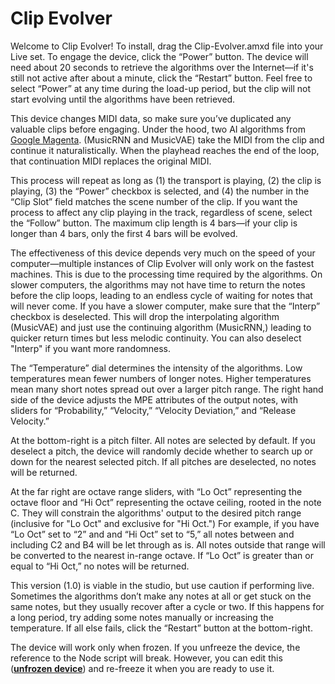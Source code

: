 # Clip Evolver

Welcome to Clip Evolver! To install, drag the Clip-Evolver.amxd file into your Live set. To engage the device, click the “Power” button. The device will need about 20 seconds to retrieve the algorithms over the Internet—if it's still not active after about a minute, click the “Restart” button. Feel free to select “Power” at any time during the load-up period, but the clip will not start evolving until the algorithms have been retrieved.

This device changes MIDI data, so make sure you’ve duplicated any valuable clips before engaging. Under the hood, two AI algorithms from [Google Magenta](https://www.google.com/url?sa=t&source=web&rct=j&opi=89978449&url=https://magenta.tensorflow.org/&ved=2ahUKEwiOusfS9aSHAxUlke4BHWziBrsQFnoECCIQAQ&usg=AOvVaw14yBV-FfD8PpbwzxThr_Bt). (MusicRNN and MusicVAE) take the MIDI from the clip and continue it naturalistically. When the playhead reaches the end of the loop, that continuation MIDI replaces the original MIDI.

This process will repeat as long as (1) the transport is playing, (2) the clip is playing, (3) the “Power” checkbox is selected, and (4) the number in the “Clip Slot” field matches the scene number of the clip. If you want the process to affect any clip playing in the track, regardless of scene, select the “Follow” button. The maximum clip length is 4 bars—if your clip is longer than 4 bars, only the first 4 bars will be evolved.

The effectiveness of this device depends very much on the speed of your computer—multiple instances of Clip Evolver will only work on the fastest machines. This is due to the processing time required by the algorithms. On slower computers, the algorithms may not have time to return the notes before the clip loops, leading to an endless cycle of waiting for notes that will never come. If you have a slower computer, make sure that the “Interp” checkbox is deselected. This will drop the interpolating algorithm (MusicVAE) and just use the continuing algorithm (MusicRNN,) leading to quicker return times but less melodic continuity. You can also deselect "Interp" if you want more randomness.

The “Temperature” dial determines the intensity of the algorithms. Low temperatures mean fewer numbers of longer notes. Higher temperatures mean many short notes spread out over a larger pitch range. The right hand side of the device adjusts the MPE attributes of the output notes, with sliders for “Probability,” “Velocity,” “Velocity Deviation,” and “Release Velocity.”

At the bottom-right is a pitch filter. All notes are selected by default. If you deselect a pitch, the device will randomly decide whether to search up or down for the nearest selected pitch. If all pitches are deselected, no notes will be returned.

At the far right are octave range sliders, with “Lo Oct” representing the octave floor and “Hi Oct” representing the octave ceiling, rooted in the note C. They will constrain the algorithms' output to the desired pitch range (inclusive for "Lo Oct" and exclusive for "Hi Oct.") For example, if you have “Lo Oct” set to “2” and and “Hi Oct” set to “5,” all notes between and including C2 and B4 will be let through as is. All notes outside that range will be converted to the nearest in-range octave. If “Lo Oct” is greater than or equal to “Hi Oct,” no notes will be returned.

This version (1.0) is viable in the studio, but use caution if performing live. Sometimes the algorithms don’t make any notes at all or get stuck on the same notes, but they usually recover after a cycle or two. If this happens for a long period, try adding some notes manually or increasing the temperature. If all else fails, click the “Restart” button at the bottom-right.

The device will work only when frozen. If you unfreeze the device, the reference to the Node script will break. However, you can edit this ([**unfrozen device**](https://github.com/FlexCouncil/Clip-Evolver/blob/main/Clip-Evolver-Unrozen.zip)) and re-freeze it when you are ready to use it.
